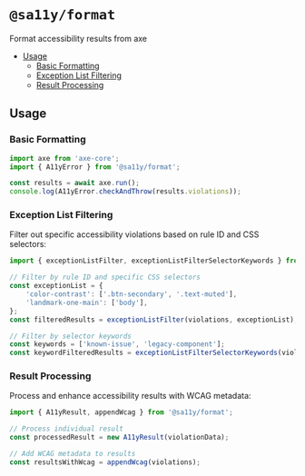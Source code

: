 # `@sa11y/format`

Format accessibility results from axe

<!-- START doctoc generated TOC please keep comment here to allow auto update -->
<!-- DON'T EDIT THIS SECTION, INSTEAD RE-RUN doctoc TO UPDATE -->

- [Usage](#usage)
  - [Basic Formatting](#basic-formatting)
  - [Exception List Filtering](#exception-list-filtering)
  - [Result Processing](#result-processing)

<!-- END doctoc generated TOC please keep comment here to allow auto update -->

## Usage

### Basic Formatting

```javascript
import axe from 'axe-core';
import { A11yError } from '@sa11y/format';

const results = await axe.run();
console.log(A11yError.checkAndThrow(results.violations));
```

### Exception List Filtering

Filter out specific accessibility violations based on rule ID and CSS selectors:

```javascript
import { exceptionListFilter, exceptionListFilterSelectorKeywords } from '@sa11y/format';

// Filter by rule ID and specific CSS selectors
const exceptionList = {
    'color-contrast': ['.btn-secondary', '.text-muted'],
    'landmark-one-main': ['body'],
};
const filteredResults = exceptionListFilter(violations, exceptionList);

// Filter by selector keywords
const keywords = ['known-issue', 'legacy-component'];
const keywordFilteredResults = exceptionListFilterSelectorKeywords(violations, keywords);
```

### Result Processing

Process and enhance accessibility results with WCAG metadata:

```javascript
import { A11yResult, appendWcag } from '@sa11y/format';

// Process individual result
const processedResult = new A11yResult(violationData);

// Add WCAG metadata to results
const resultsWithWcag = appendWcag(violations);
```
